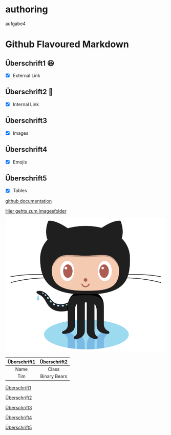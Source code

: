 # authoring
aufgabe4

# Github Flavoured Markdown
## Überschrift1 😆
- [x] External Link
## Überschrift2 🧤
- [x] Internal Link 
## Überschrift3 
- [x] Images 
## Überschrift4 
- [x] Emojis
## Überschrift5 
- [x] Tables

[github documentation](https://help.github.com/en)

[Hier gehts zum Imagesfolder](./images)

![Logo](./images/logo.png)

|**Überschrift1**|**Überschrift2**|
|:--------------:|:--------------:|
|Name            |Class           |
|Tim             |Binary Bears    |


[Überschrift1](#Überschrift1-😆)

[Überschrift2](#Überschrift2-🧤)

[Überschrift3](#Überschrift3)

[Überschrift4](#Überschrift4)

[Überschrift5](#Überschrift5)





